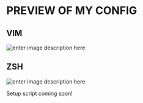 # PREVIEW OF MY CONFIG

## VIM

![enter image description here](https://i.imgur.com/z3NwtZg.png)

## ZSH

![enter image description here](https://i.imgur.com/5BCqVsY.png)

Setup script coming soon!
